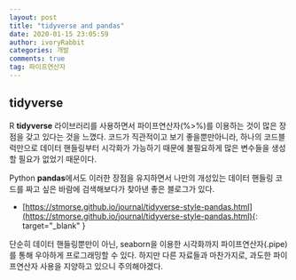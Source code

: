 ```yaml
---
layout: post
title: "tidyverse and pandas"
date: 2020-01-15 23:05:59
author: ivoryRabbit
categories: 개발
comments: true
tag: 파이프연산자
---
```


## tidyverse

R **tidyverse** 라이브러리를 사용하면서 파이프연산자(%>%)를 이용하는 것이 많은 장점을 갖고 있다는 것을 느꼈다. 코드가 직관적이고 보기 좋을뿐만아니라, 하나의 코드블럭만으로 데이터 핸들링부터 시각화가 가능하기 때문에 불필요하게 많은 변수들을 생성할 필요가 없었기 때문이다. 

Python **pandas**에서도 이러한 장점을 유지하면서 나만의 개성있는 데이터 핸들링 코드를 짜고 싶은 바람에 검색해보다가 찾아낸 좋은 블로그가 있다.
- [https://stmorse.github.io/journal/tidyverse-style-pandas.html](https://stmorse.github.io/journal/tidyverse-style-pandas.html){: target="_blank" }

단순히 데이터 핸들링뿐만이 아닌, seaborn을 이용한 시각화까지 파이프연산자(.pipe)를 통해 우아하게 프로그래밍할 수 있다. 하지만 다른 자료들과 마찬가지로, 과도한 파이프연산자 사용을 지양하고 있으니 주의해야겠다.
